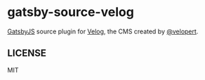 # gatsby-source-velog

[GatsbyJS](https://www.gatsbyjs.org/) source plugin for [Velog](https://velog.io), the CMS created by [@velopert](https://github.com/velopert).

## LICENSE

MIT
